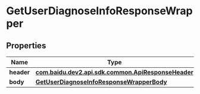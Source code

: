 

# GetUserDiagnoseInfoResponseWrapper


## Properties

Name | Type | Description | Notes
------------ | ------------- | ------------- | -------------
**header** | [**com.baidu.dev2.api.sdk.common.ApiResponseHeader**](com.baidu.dev2.api.sdk.common.ApiResponseHeader.md) |  |  [optional]
**body** | [**GetUserDiagnoseInfoResponseWrapperBody**](GetUserDiagnoseInfoResponseWrapperBody.md) |  |  [optional]



